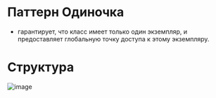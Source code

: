 # Паттерн Одиночка 
- гарантирует, что класс имеет только один экземпляр, и предоставляет глобальную точку доступа к этому экземпляру.
#
# Структура
![image](https://github.com/user-attachments/assets/b5825001-f121-45e1-8e8d-7fe1d2f6da4f)
